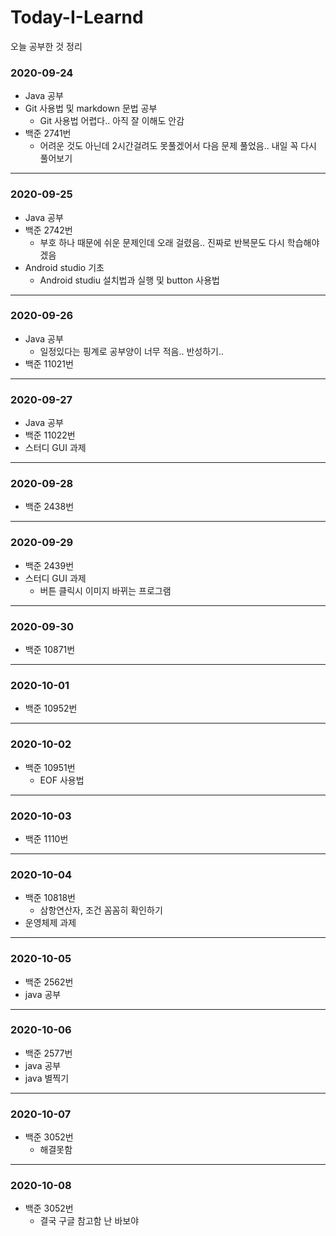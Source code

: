 # Today-I-Learnd

오늘 공부한 것 정리

### 2020-09-24

- Java 공부
- Git 사용법 및 markdown 문법 공부
    * Git 사용법 어렵다.. 아직 잘 이해도 안감
- 백준 2741번
    * 어려운 것도 아닌데 2시간걸려도 못풀겠어서 다음 문제 풀었음.. 내일 꼭 다시 풀어보기
***
### 2020-09-25
- Java 공부
- 백준 2742번
    * 부호 하나 때문에 쉬운 문제인데 오래 걸렸음.. 진짜로 반복문도 다시 학습해야겠음
- Android studio 기초
    * Android studiu 설치법과 실행 및 button 사용법
***
### 2020-09-26
- Java 공부
    * 일정있다는 핑계로 공부양이 너무 적음.. 반성하기..
- 백준 11021번
***
### 2020-09-27
- Java 공부
- 백준 11022번
- 스터디 GUI 과제
***
### 2020-09-28
- 백준 2438번
***
### 2020-09-29
- 백준 2439번
- 스터디 GUI 과제
    * 버튼 클릭시 이미지 바뀌는 프로그램
***
### 2020-09-30
- 백준 10871번
***
### 2020-10-01
- 백준 10952번
***
### 2020-10-02
- 백준 10951번
    * EOF 사용법
***
### 2020-10-03
- 백준 1110번
***
### 2020-10-04
- 백준 10818번
    * 삼항연산자, 조건 꼼꼼히 확인하기
- 운영체제 과제
***
### 2020-10-05
- 백준 2562번
- java 공부
***
### 2020-10-06
- 백준 2577번
- java 공부
- java 별찍기
***
### 2020-10-07
- 백준 3052번
   * 해결못함 
***
### 2020-10-08
- 백준 3052번
   * 결국 구글 참고함 난 바보야
